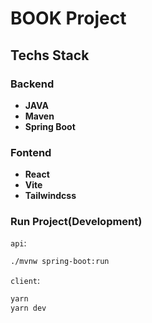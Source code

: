 # BOOK Project

## Techs Stack

### Backend

- **JAVA**
- **Maven**
- **Spring Boot**

### Fontend

- **React**
- **Vite**
- **Tailwindcss**

### Run Project(Development)

`api`:

```sh
./mvnw spring-boot:run
```

`client`:

```sh
yarn
yarn dev
```
